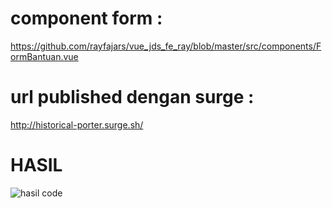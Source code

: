 # component form :
https://github.com/rayfajars/vue_jds_fe_ray/blob/master/src/components/FormBantuan.vue


# url published dengan surge :
http://historical-porter.surge.sh/

# HASIL 

![hasil code](https://user-images.githubusercontent.com/58242304/108626164-64762680-7481-11eb-8407-5266526af1f5.JPG)



